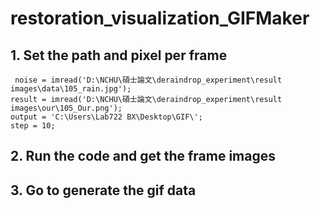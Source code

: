 # restoration_visualization_GIFMaker

## 1. Set the path and pixel per frame  
```
 noise = imread('D:\NCHU\碩士論文\deraindrop_experiment\result images\data\105_rain.jpg');
result = imread('D:\NCHU\碩士論文\deraindrop_experiment\result images\our\105_Our.png');
output = 'C:\Users\Lab722 BX\Desktop\GIF\';
step = 10;
```

## 2. Run the code and get the frame images  

## 3. Go to generate the gif data  
